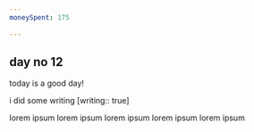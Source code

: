 ```yaml
---
moneySpent: 175
 
---
```

## day no 12
today is a good day!
 

i did some writing [writing:: true]

lorem ipsum lorem ipsum lorem ipsum lorem ipsum lorem ipsum
